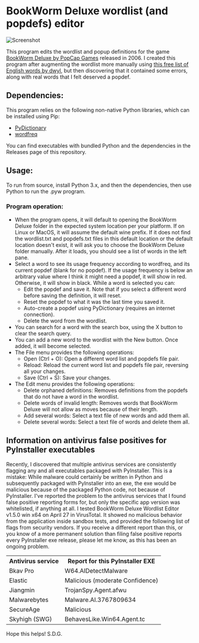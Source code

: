 # BookWorm Deluxe wordlist (and popdefs) editor

![Screenshot](https://i.imgur.com/lbd3wFy.png "The main app window")

This program edits the wordlist and popup definitions for the game [BookWorm Deluxe by PopCap Games](https://oldgamesdownload.com/bookworm-deluxe/) released in 2006. I created this program after augmenting the wordlist more manually using [this free list of English words by dwyl](https://github.com/dwyl/english-words), but then discovering that it contained some errors, along with real words that I felt deserved a popdef.

## Dependencies:
This program relies on the following non-native Python libraries, which can be installed using Pip:
- [PyDictionary](https://pypi.org/project/PyDictionary/)
- [wordfreq](https://pypi.org/project/wordfreq/)

You can find executables with bundled Python and the dependencies in the Releases page of this repository.

## Usage:
To run from source, install Python 3.x, and then the dependencies, then use Python to run the .pyw program.

### Program operation:
- When the program opens, it will default to opening the BookWorm Deluxe folder in the expected system location per your platform. If on Linux or MacOS, it will assume the default wine prefix. If it does not find the wordlist.txt and popdefs.txt files in this default location or the default location doesn't exist, it will ask you to choose the BookWorm Deluxe folder manually. After it loads, you should see a list of words in the left pane.
- Select a word to see its usage frequency according to wordfreq, and its current popdef (blank for no popdef). If the usage frequency is below an arbitrary value where I think it might need a popdef, it will show in red. Otherwise, it will show in black. While a word is selected you can:
    - Edit the popdef and save it. Note that if you select a different word before saving the definition, it will reset.
    - Reset the popdef to what it was the last time you saved it.
    - Auto-create a popdef using PyDictionary (requires an internet connection).
    - Delete the word from the wordlist.
- You can search for a word with the search box, using the X button to clear the search query.
- You can add a new word to the wordlist with the New button. Once added, it will become selected.
- The File menu provides the following operations:
    - Open (Ctrl + O): Open a different word list and popdefs file pair.
    - Reload: Reload the current word list and popdefs file pair, reversing all your changes.
    - Save (Ctrl + S): Save your changes.
- The Edit menu provides the following operations:
    - Delete orphaned definitions: Removes definitions from the popdefs that do not have a word in the wordlist.
    - Delete words of invalid length: Removes words that BookWorm Deluxe will not allow as moves because of their length.
    - Add several words: Select a text file of new words and add them all.
    - Delete several words: Select a text file of words and delete them all.

## Information on antivirus false positives for PyInstaller executables

Recently, I discovered that multiple antivirus services are consistently flagging any and all executables packaged with PyInstaller. This is a mistake: While malware could certainly be written in Python and subsequently packaged with PyInstaller into an exe, the exe would be malicious because of the packaged Python code, not because of PyInstaller. I've reported the problem to the antivirus services that I found false positive reporting forms for, but only the specific app version was whitelisted, if anything at all. I tested BookWorm Deluxe Wordlist Editor v1.5.0 win x64 on April 27 in VirusTotal. It showed no malicious behavior from the application inside sandbox tests, and provided the following list of flags from security vendors. If you receive a different report than this, or you know of a more permanent solution than filing false positive reports every PyInstaller exe release, please let me know, as this has been an ongoing problem.


<table>
    <tr>
        <th>Antivirus service</th>
        <th>Report for this PyInstaller EXE</th>
    </tr>
    <tr>
        <td>Bkav Pro</td>
        <td>W64.AIDetectMalware</td>
    </tr>
    <tr>
        <td>Elastic</td>
        <td>Malicious (moderate Confidence)</td>
    </tr>
    <tr>
        <td>Jiangmin</td>
        <td>TrojanSpy.Agent.afwu</td>
    </tr>
    <tr>
        <td>Malwarebytes</td>
        <td>Malware.AI.3767809634</td>
    </tr>
    <tr>
        <td>SecureAge</td>
        <td>Malicious</td>
    </tr>
    <tr>
        <td>Skyhigh (SWG)</td>
        <td>BehavesLike.Win64.Agent.tc</td>
    </tr>
</table>

Hope this helps! S.D.G.
